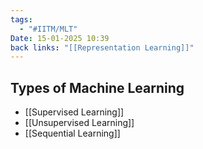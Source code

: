 ```yaml
---
tags:
  - "#IITM/MLT"
Date: 15-01-2025 10:39
back links: "[[Representation Learning]]"
---
```


## Types of Machine Learning

- [[Supervised Learning]]
- [[Unsupervised Learning]]
- [[Sequential Learning]]


